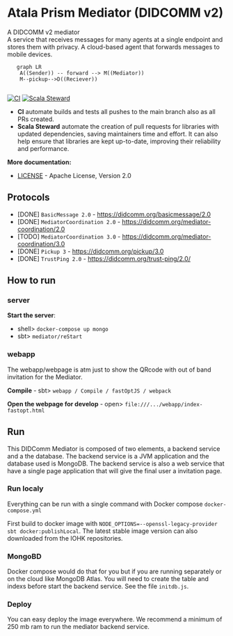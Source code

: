 # Atala Prism Mediator (DIDCOMM v2)

A DIDCOMM v2 mediator  
A service that receives messages for many agents at a single endpoint and stores them with privacy.
A cloud-based agent that forwards messages to mobile devices.

```mermaid
   graph LR
    A((Sender)) -- forward --> M((Mediator))
    M--pickup-->D((Reciever))
   
```

[![CI](https://github.com/FabioPinheiro/scala-did/actions/workflows/ci.yml/badge.svg)](https://github.com/FabioPinheiro/scala-did/actions/workflows/ci.yml)
[![Scala Steward](https://github.com/FabioPinheiro/scala-did/actions/workflows/scala-steward.yml/badge.svg)](https://github.com/FabioPinheiro/scala-did/actions/workflows/scala-steward.yml)
 - **CI** automate builds and tests all pushes to the main branch also as all PRs created.
 - **Scala Steward** automate the creation of pull requests for libraries with updated dependencies, saving maintainers time and effort. It can also help ensure that libraries are kept up-to-date, improving their reliability and performance.


**More documentation:**
- [LICENSE](LICENSE) - Apache License, Version 2.0

## Protocols
- [DONE] `BasicMessage 2.0` - https://didcomm.org/basicmessage/2.0
- [DONE] `MediatorCoordination 2.0` - https://didcomm.org/mediator-coordination/2.0
- [TODO] `MediatorCoordination 3.0` - https://didcomm.org/mediator-coordination/3.0
- [DONE] `Pickup 3` - https://didcomm.org/pickup/3.0
- [DONE] `TrustPing 2.0` - https://didcomm.org/trust-ping/2.0/

## How to run

### server

**Start the server**:
 - shell> `docker-compose up mongo`
 - sbt> `mediator/reStart`
### webapp

The webapp/webpage is atm just to show the QRcode with out of band invitation for the Mediator.

**Compile** - sbt> `webapp / Compile / fastOptJS / webpack`

**Open the webpage for develop** - open> `file:///.../webapp/index-fastopt.html`

## Run

This DIDComm Mediator is composed of two elements, a backend service and a the database.
The backend service is a JVM application and the database used is MongoDB.
The backend service is also a web service that have a single page application that will give the final user a invitation page.

### Run localy

Everything can be run with a single command with Docker compose `docker-compose.yml`

First build to docker image with `NODE_OPTIONS=--openssl-legacy-provider sbt docker:publishLocal`.
The latest stable image version can also downloaded from the IOHK repositories.

### MongoBD

Docker compose would do that for you but if you are running separately or on the cloud like MongoDB Atlas.
You will need to create the table and indexs before start the backend service. See the file `initdb.js`.

### Deploy

You can easy deploy the image everywhere. We recommend a minimum of 250 mb ram to run the mediator backend service.
